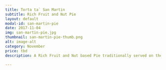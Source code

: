 ```yaml
---
title: Torta ta` San Martin
subtitle: Rich Fruit and Nut Pie
layout: default
modal-id: san-martin-pie
date: 2017-11-04
img: san-martin-pie.jpg
thumbnail: san-martin-pie-thumb.png
alt: image-alt
category: November
price: tbd
description: A Rich Fruit and Nut based Pie traditionally served on the feast of Saint Martin.

---
```


